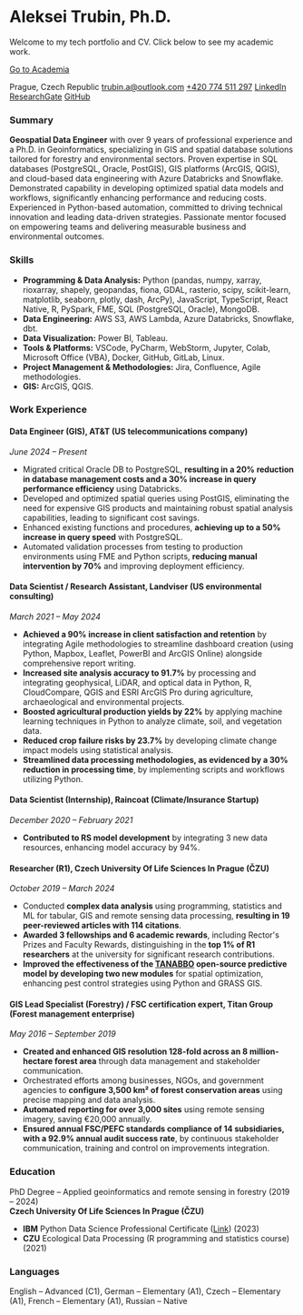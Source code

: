 # Aleksei Trubin, Ph.D.

Welcome to my tech portfolio and CV. Click below to see my academic work.

[Go to Academia](/academic/)


Prague, Czech Republic
[trubin.a@outlook.com](mailto:trubin.a@outlook.com)
[+420 774 511 297](tel:+420774511297)
[LinkedIn](https://www.linkedin.com/in/aleksei-trubin/)
[ResearchGate](https://www.researchgate.net/profile/Aleksei-Trubin)
[GitHub](https://github.com/alekseitrubin)

### Summary

**Geospatial Data Engineer** with over 9 years of professional experience and a Ph.D. in Geoinformatics, specializing in GIS and spatial database solutions tailored for forestry and environmental sectors. Proven expertise in SQL databases (PostgreSQL, Oracle, PostGIS), GIS platforms (ArcGIS, QGIS), and cloud-based data engineering with Azure Databricks and Snowflake. Demonstrated capability in developing optimized spatial data models and workflows, significantly enhancing performance and reducing costs. Experienced in Python-based automation, committed to driving technical innovation and leading data-driven strategies. Passionate mentor focused on empowering teams and delivering measurable business and environmental outcomes.

### Skills

- **Programming & Data Analysis:** Python (pandas, numpy, xarray, rioxarray, shapely, geopandas, fiona, GDAL, rasterio, scipy, scikit-learn, matplotlib, seaborn, plotly, dash, ArcPy), JavaScript, TypeScript, React Native, R, PySpark, FME, SQL (PostgreSQL, Oracle), MongoDB.
- **Data Engineering:** AWS S3, AWS Lambda, Azure Databricks, Snowflake, dbt.
- **Data Visualization:** Power BI, Tableau.
- **Tools & Platforms:** VSCode, PyCharm, WebStorm, Jupyter, Colab, Microsoft Office (VBA), Docker, GitHub, GitLab, Linux.
- **Project Management & Methodologies:** Jira, Confluence, Agile methodologies.
- **GIS:** ArcGIS, QGIS.
<!-- Big Data & Cloud Technologies: Azure Databricks, AWS Services -->

### Work Experience

#### Data Engineer (GIS), AT&T (US telecommunications company)
*June 2024 – Present*

- Migrated critical Oracle DB to PostgreSQL, **resulting in a 20% reduction in database management costs and a 30% increase in query performance efficiency** using Databricks.
- Developed and optimized spatial queries using PostGIS, eliminating the need for expensive GIS products and maintaining robust spatial analysis capabilities, leading to significant cost savings.
- Enhanced existing functions and procedures, **achieving up to a 50% increase in query speed** with PostgreSQL.
- Automated validation processes from testing to production environments using FME and Python scripts, **reducing manual intervention by 70%** and improving deployment efficiency.

#### Data Scientist / Research Assistant, Landviser (US environmental consulting)
*March 2021 – May 2024*

- **Achieved a 90% increase in client satisfaction and retention** by integrating Agile methodologies to streamline dashboard creation (using Python, Mapbox, Leaflet, PowerBI and ArcGIS Online) alongside comprehensive report writing.
- **Increased site analysis accuracy to 91.7%** by processing and integrating geophysical, LiDAR, and optical data in Python, R, CloudCompare, QGIS and ESRI ArcGIS Pro during agriculture, archaeological and environmental projects.
- **Boosted agricultural production yields by 22%** by applying machine learning techniques in Python to analyze climate, soil, and vegetation data.
- **Reduced crop failure risks by 23.7%** by developing climate change impact models using statistical analysis.
- **Streamlined data processing methodologies, as evidenced by a 30% reduction in processing time**, by implementing scripts and workflows utilizing Python.

#### Data Scientist (Internship), Raincoat (Climate/Insurance Startup)
*December 2020 – February 2021*

- **Contributed to RS model development** by integrating 3 new data resources, enhancing model accuracy by 94%.

#### Researcher (R1), Czech University Of Life Sciences In Prague (ČZU)
*October 2019 – March 2024*

- Conducted **complex data analysis** using programming, statistics and ML for tabular, GIS and remote sensing data processing, **resulting in 19 peer-reviewed articles with 114 citations**.
- **Awarded 3 fellowships and 6 academic rewards**, including Rector's Prizes and Faculty Rewards, distinguishing in the **top 1% of R1 researchers** at the university for significant research contributions.
- **Improved the effectiveness of the [TANABBO](https://github.com/tanabbo/tanabbo) open-source predictive model by developing two new modules** for spatial optimization, enhancing pest control strategies using Python and GRASS GIS.

#### GIS Lead Specialist (Forestry) / FSC certification expert, Titan Group (Forest management enterprise)
*May 2016 – September 2019*

- **Created and enhanced GIS resolution 128-fold across an 8 million-hectare forest area** through data management and stakeholder communication.
- Orchestrated efforts among businesses, NGOs, and government agencies to **configure 3,500 km² of forest conservation areas** using precise mapping and data analysis.
- **Automated reporting for over 3,000 sites** using remote sensing imagery, saving €20,000 annually.
- **Ensured annual FSC/PEFC standards compliance of 14 subsidiaries, with a 92.9% annual audit success rate**, by continuous stakeholder communication, training and control on improvements integration.

### Education

PhD Degree – Applied geoinformatics and remote sensing in forestry (2019 – 2024)  
**Czech University Of Life Sciences In Prague (ČZU)**

- **IBM** Python Data Science Professional Certificate ([Link](https://credentials.edx.org/credentials/5973ba29bf4344418d0a6d9bc943aeda)) (2023)
- **CZU** Ecological Data Processing (R programming and statistics course) (2021)

### Languages

English – Advanced (C1), German – Elementary (A1), Czech – Elementary (A1), French – Elementary (A1), Russian – Native

